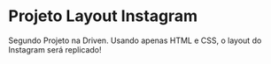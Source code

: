 # Projeto Layout Instagram
Segundo Projeto na Driven. Usando apenas HTML e CSS, o layout do Instagram será replicado! 
